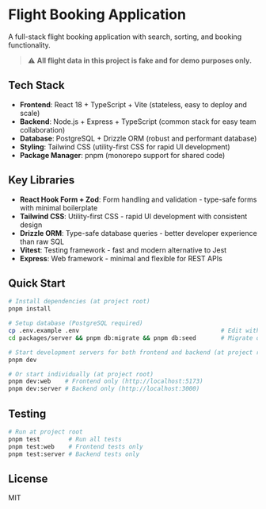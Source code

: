 # Flight Booking Application

A full-stack flight booking application with search, sorting, and booking functionality.

> ⚠️ **All flight data in this project is fake and for demo purposes only.**

## Tech Stack

- **Frontend**: React 18 + TypeScript + Vite (stateless, easy to deploy and scale)
- **Backend**: Node.js + Express + TypeScript (common stack for easy team collaboration)
- **Database**: PostgreSQL + Drizzle ORM (robust and performant database)
- **Styling**: Tailwind CSS (utility-first CSS for rapid UI development)
- **Package Manager**: pnpm (monorepo support for shared code)

## Key Libraries

- **React Hook Form + Zod**: Form handling and validation - type-safe forms with minimal boilerplate
- **Tailwind CSS**: Utility-first CSS - rapid UI development with consistent design
- **Drizzle ORM**: Type-safe database queries - better developer experience than raw SQL
- **Vitest**: Testing framework - fast and modern alternative to Jest
- **Express**: Web framework - minimal and flexible for REST APIs

## Quick Start

```bash
# Install dependencies (at project root)
pnpm install

# Setup database (PostgreSQL required)
cp .env.example .env                                        # Edit with your database credentials
cd packages/server && pnpm db:migrate && pnpm db:seed       # Migrate database and add sample data

# Start development servers for both frontend and backend (at project root)
pnpm dev

# Or start individually (at project root)
pnpm dev:web    # Frontend only (http://localhost:5173)
pnpm dev:server # Backend only (http://localhost:3000)
```

## Testing

```bash
# Run at project root
pnpm test        # Run all tests
pnpm test:web    # Frontend tests only
pnpm test:server # Backend tests only
```

## License

MIT
